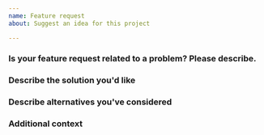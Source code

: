 ```yaml
---
name: Feature request
about: Suggest an idea for this project

---
```


<!-- Please read the text in this edit field before filling it in.
Please thoroughly read NVDA's wiki article on how to fill in this template, including how to provide the required files.
Issues may be closed if the required information is not present.
https://github.com/nvaccess/nvda/wiki/Github-issue-template-explanation-and-examples
-->

### Is your feature request related to a problem? Please describe.

### Describe the solution you'd like

### Describe alternatives you've considered

### Additional context
